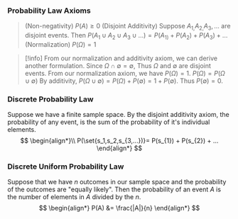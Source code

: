 ### Probability Law Axioms
> (Non-negativity) $P(A) \geq 0$
> (Disjoint Additivity) Suppose $A_{1,}A_{2,}A_3,...$ are disjoint events. Then $P(A_{1}\cup A_{2} \cup A_{3} \cup ...) = P(A_{1)} + P(A_{2}) + P(A_{3}) +  ...$
> (Normalization) $P(\Omega) = 1$

>[!info] 
>From our normalization and additivity axiom, we can derive another formulation.
>Since $\Omega \cap \emptyset = \emptyset$, Thus $\Omega$ and $\emptyset$ are disjoint events.
>From our normalization axiom, we have $P(\Omega) = 1$.
>$P(\Omega) =P(\Omega \cup \emptyset)$ By additivity, $P(\Omega \cup \emptyset) = P(\Omega) + P(\emptyset) = 1 + P(\emptyset)$. Thus $P(\emptyset) = 0$.

### Discrete Probability Law
Suppose we have a finite sample space. By the disjoint additivity axiom,  the probability of any event, is the sum of the probability of it's individual elements.
$$
\begin{align*}\\
 P(\set{s_1,s_2,s_{3,...})}= P(s_{1}) + P(s_{2}) + ...
\end{align*}
$$
### Discrete Uniform Probability Law
Suppose that we have $n$ outcomes in our sample space and the probability of the outcomes are "equally likely". Then the probability of  an event $A$ is the number of elements in $A$ divided by the $n$.
$$
\begin{align*}
P(A) &= \frac{|A|}{n}
\end{align*}
$$
